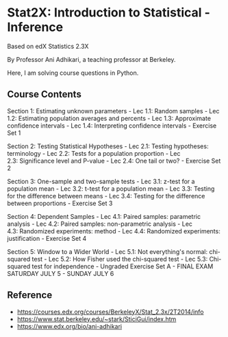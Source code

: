 # Stat2X: Introduction to Statistical - Inference

Based on edX Statistics 2.3X 

By Professor Ani Adhikari, a teaching professor at Berkeley.

Here, I am solving course questions in Python.

## Course Contents

Section 1: Estimating unknown parameters
	- Lec 1.1: Random samples
	- Lec 1.2: Estimating population averages and percents
	- Lec 1.3: Approximate confidence intervals
	- Lec 1.4: Interpreting confidence intervals
	- Exercise Set 1

Section 2: Testing Statistical Hypotheses
	- Lec 2.1: Testing hypotheses: terminology
	- Lec 2.2: Tests for a population proportion
	- Lec 2.3: Significance level and P-value
	- Lec 2.4: One tail or two?
	- Exercise Set 2

Section 3: One-sample and two-sample tests
	- Lec 3.1: z-test for a population mean
	- Lec 3.2: t-test for a population mean
	- Lec 3.3: Testing for the difference between means
	- Lec 3.4: Testing for the difference between proportions
	- Exercise Set 3

Section 4: Dependent Samples
	- Lec 4.1: Paired samples: parametric analysis
	- Lec 4.2: Paired samples: non-parametric analysis
	- Lec 4.3: Randomized experiments: method
	- Lec 4.4: Randomized experiments: justification
	- Exercise Set 4

Section 5: Window to a Wider World
	- Lec 5.1: Not everything's normal: chi-squared test
	- Lec 5.2: How Fisher used the chi-squared test
	- Lec 5.3: Chi-squared test for independence
	- Ungraded Exercise Set A
	- FINAL EXAM SATURDAY JULY 5 - SUNDAY JULY 6


## Reference
- https://courses.edx.org/courses/BerkeleyX/Stat_2.3x/2T2014/info
- https://www.stat.berkeley.edu/~stark/SticiGui/index.htm
- https://www.edx.org/bio/ani-adhikari

